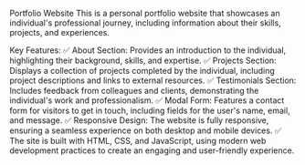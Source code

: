 Portfolio Website
This is a personal portfolio website that showcases an individual's professional journey, including information about their skills, projects, and experiences.

Key Features:
✅ About Section: Provides an introduction to the individual, highlighting their background, skills, and expertise.
✅ Projects Section: Displays a collection of projects completed by the individual, including project descriptions and links to external resources.
✅ Testimonials Section: Includes feedback from colleagues and clients, demonstrating the individual's work and professionalism.
✅ Modal Form: Features a contact form for visitors to get in touch, including fields for the user's name, email, and message.
✅ Responsive Design: The website is fully responsive, ensuring a seamless experience on both desktop and mobile devices.
✅ The site is built with HTML, CSS, and JavaScript, using modern web development practices to create an engaging and user-friendly experience.

